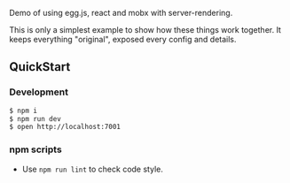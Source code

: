 Demo of using egg.js, react and mobx with server-rendering.

This is only a simplest example to show how these things work together. It keeps everything "original", exposed every config and details.

## QuickStart

### Development

```bash
$ npm i
$ npm run dev
$ open http://localhost:7001
```

### npm scripts

* Use `npm run lint` to check code style.

[egg]: https://eggjs.org
